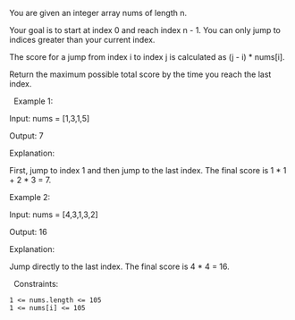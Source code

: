 You are given an integer array nums of length n.

Your goal is to start at index 0 and reach index n - 1. You can only jump to indices greater than your current index.

The score for a jump from index i to index j is calculated as (j - i) * nums[i].

Return the maximum possible total score by the time you reach the last index.

 
Example 1:


Input: nums = [1,3,1,5]

Output: 7

Explanation:

First, jump to index 1 and then jump to the last index. The final score is 1 * 1 + 2 * 3 = 7.


Example 2:


Input: nums = [4,3,1,3,2]

Output: 16

Explanation:

Jump directly to the last index. The final score is 4 * 4 = 16.


 
Constraints:


	1 <= nums.length <= 105
	1 <= nums[i] <= 105

